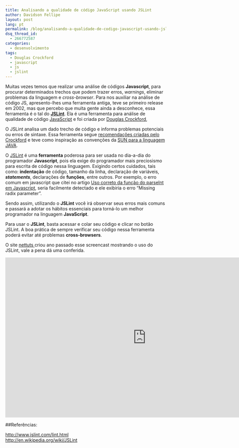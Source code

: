 ```yaml
---
title: Analisando a qualidade de código JavaScript usando JSLint
author: Davidson Fellipe
layout: post
lang: pt
permalink: /blog/analisando-a-qualidade-de-codigo-javascript-usando-jslint/
dsq_thread_id:
  - 266772587
categories:
  - desenvolvimento
tags:
  - Douglas Crockford
  - javascript
  - js
  - jslint
---
```


Muitas vezes temos que realizar uma análise de códigos **Javascript**, para procurar determinados trechos que podem trazer erros, *warnings*, eliminar problemas da linguagem e *cross-browser*. Para nos auxiliar na análise de código JS, apresento-lhes uma ferramenta antiga, teve se primeiro release em 2002, mas que percebo que muita gente ainda a desconhece, essa ferramenta é o tal do **[JSLint][1]**. Ela é uma ferramenta para análise de qualidade de código [JavaScript][2] e foi criada por [Douglas Crockford][3],

 [1]: http://jslint.com
 [2]: http://pt.wikipedia.org/wiki/JavaScript
 [3]: http://www.crockford.com/ "Site do Douglas Crockford"

O JSLint analisa um dado trecho de código e informa problemas potenciais ou erros de sintaxe. Essa ferramenta segue [recomendações criadas pelo Crockford][4] e teve como inspiração as convenções da [SUN para a linguagem JAVA][5].

 [4]: http://javascript.crockford.com/code.html
 [5]: http://www.oracle.com/technetwork/java/codeconv-138413.html

O [JSLint][6] é uma **ferramenta** poderosa para ser usada no dia-a-dia do programador **Javascript**, pois ela exige do programador mais preciosismo para escrita de código nessa linguagem. Exigindo certos cuidados, tais como: **indentação** de código, tamanho da linha, declaração de variáveis, ***statements***, declarações de **funções**, entre outros. Por exemplo, o erro comum em javascript que citei no artigo [Uso correto da função do parseInt em Javascript][7], seria facilmente detectado e ele exibiria o erro “Missing radix parameter”.

 [6]: http://www.jslint.com/
 [7]: http://fellipe.com/blog/uso-correto-da-funcao-do-parseint-em-javascript/

Sendo assim, utilizando o **JSLint** você irá observar seus erros mais comuns e passará a adotar os hábitos essenciais para torná-lo um melhor programador na linguagem **JavaScript**.

Para usar o **JSLint**, basta acessar  e colar seu código e clicar no botão JSLint. A boa prática de sempre verificar seu código nessa ferramenta poderá evitar até problemas **cross-browsers**.

O site [nettuts ][8] criou ano passado esse screencast mostrando o uso do JSLint, vale a pena dá uma conferida.

 [8]: http://net.tutsplus.com/

<p><iframe class="video-wrap" width="880" height="500" src="http://www.youtube.com/embed/gz2mBQBp4XE" frameborder="0"> </iframe></p>


##Referências:

<p><a href="http://www.jslint.com/lint.html" target="_blank">http://www.jslint.com/lint.html</a><br />
<a href="http://en.wikipedia.org/wiki/JSLint" target="_blank">http://en.wikipedia.org/wiki/JSLint</a></p>